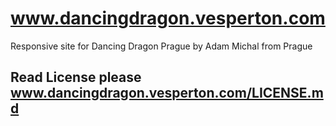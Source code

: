 # www.dancingdragon.vesperton.com
Responsive site for Dancing Dragon Prague by Adam Michal from Prague
## Read License please www.dancingdragon.vesperton.com/LICENSE.md
